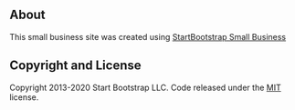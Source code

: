 ## About

This small business site was created using [StartBootstrap Small Business](https://github.com/StartBootstrap/startbootstrap-small-business)
## Copyright and License

Copyright 2013-2020 Start Bootstrap LLC. Code released under the [MIT](https://github.com/StartBootstrap/startbootstrap-small-business/blob/gh-pages/LICENSE) license.
